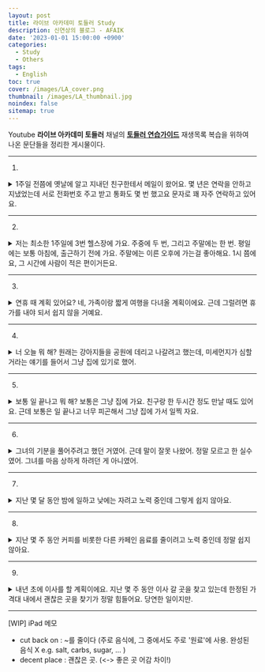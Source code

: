 ```yaml
---
layout: post
title: 라이브 아카데미 토들러 Study
description: 신연상의 블로그 - AFAIK
date: '2023-01-01 15:00:00 +0900'
categories:
  - Study
  - Others
tags:
  - English
toc: true
cover: /images/LA_cover.png
thumbnail: /images/LA_thumbnail.jpg
noindex: false
sitemap: true
---
```


Youtube **라이브 아카데미 토들러** 채널의 **[토들러 연습가이드](https://www.youtube.com/watch?v=Q34X4U5pUEE&list=PLEzsBdrpZXC-R6swxVgklys_mYc5hsjtN)** 재생목록 복습을 위하여 나온 문단들을 정리한 게시물이다.

<!-- more -->

---

01.
<details>
<summary>1주일 전쯤에 옛날에 알고 지내던 친구한테서 메일이 왔어요. 몇 년은 연락을 안하고 지냈었는데 서로 전화번호 주고 받고 통화도 몇 번 했고요 문자로 꽤 자주 연락하고 있어요.</summary>
<div markdown="1">

About a week ago, I got an email from an old friend.  
<br>
We hadn't been in touch for a couple of years.  
<br>
We exchanged phone numbers and we spoke(talked) on the phone a couple of times and we've been texting quite frequently.

</div>
</details>

---

02.
<details>
<summary>저는 최소한 1주일에 3번 헬스장에 가요. 주중에 두 번, 그리고 주말에는 한 번. 평일에는 보통 아침에, 출근하기 전에 가요. 주말에는 이른 오후에 가는걸 좋아해요. 1시 쯤에요, 그 시간에 사람이 적은 편이거든요.</summary>
<div markdown="1">

I go to the gym at least 3 times a week. 
<br>
Twice during weekdays and once on weekends. 
<br>
On weekdays, I usually go in the morning, before I go to work. 
<br>
On weekends, I like to go early in the afternoon, around 1 o' clock because it's less crowded then.

</div>
</details>

---

03.
<details>
<summary>
연휴 때 계획 있어요? 네, 가족이랑 짧게 여행을 다녀올 계획이에요. 근데 그럴려면 휴가를 내야 되서 쉽지 않을 거예요.
</summary>
<div markdown="1">

Do you have any plans for the holidays?
<br>
Yes. I'm planning to go on a short trip with my family.
<br>
But that means I have to take extra time off work.
<br>
So it's not going to be easy.

</div>
</details>

---

04.
<details>
<summary>
너 오늘 뭐 해? 원래는 강아지들을 공원에 데리고 나갈려고 했는데, 미세먼지가 심할 거라는 얘기를 들어서 그냥 집에 있기로 했어.
</summary>
<div markdown="1">

Hey, what are you going to do, today?
<br>
Well, I was going to take my dogs out to the park but I heard the smog is going to be really bad today.
<br>
So, I just decided to stay home.

</div>
</details>

---

05.
<details>
<summary>
보통 일 끝나고 뭐 해? 보통은 그냥 집에 가요. 친구랑 한 두시간 정도 만날 때도 있어요. 근데 보통은 일 끝나고 너무 피곤해서 그냥 집에 가서 일찍 자요.
</summary>
<div markdown="1">

What do you do after work?
<br>
Usually, I just go home. 
<br>
Sometimes, I hang out with a friend for a few hours. 
<br>
But normally, I'm really tired after work.
<br>
So, I go home and try to go to bed early.

</div>
</details>

---

06.
<details>
<summary>
그녀의 기분을 풀어주려고 했던 거였어. 근데 말이 잘못 나왔어. 정말 모르고 한 실수였어. 그녀를 마음 상하게 하려던 게 아니였어.
</summary>
<div markdown="1">

I was (just) trying to cheer her up.
<br>
But the(my) words came out wrong.
<br>
It was an honest mistake.
<br>
I didn't mean to hurt her feelings.

</div>
</details>

---

07.
<details>
<summary>
지난 몇 달 동안 밤에 일하고 낮에는 자려고 노력 중인데 그렇게 쉽지 않아요.
</summary>
<div markdown="1">
For the past couple of months, I've been trying to work at night and sleep during the day. It hasn't been very easy.
</div>
</details>

---

08.
<details>
<summary>
지난 몇 주 동안 커피를 비롯한 다른 카페인 음료를 줄이려고 노력 중인데 정말 쉽지 않아요.
</summary>
<div markdown="1">
I've been trying to cut back on coffee and other caffeinated drinks for the past couple of weeks. It really hasn't been easy.
</div>
</details>

---

09.
<details>
<summary>
내년 초에 이사를 할 계획이에요. 지난 몇 주 동안 이사 갈 곳을 찾고 있는데 한정된 가격대 내에서 괜찮은 곳을 찾기가 정말 힘들어요. 당연한 일이지만.
</summary>
<div markdown="1">
I'm planning to move early next year. I've been looking for a new place for the past couple of weeks. It's really difficult to find a decent place within a limited price range. Obviously.
</div>
</details>

---

[WIP] iPad 메모
- cut back on : ~를 줄이다 (주로 음식에, 그 중에서도 주로 '원료'에 사용. 완성된 음식 X e.g. salt, carbs, sugar, ... )
- decent place : 괜찮은 곳. (<-> 좋은 곳 어감 차이!)